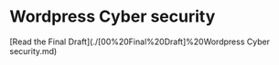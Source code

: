 # Wordpress Cyber security

[Read the Final Draft](./[00%20Final%20Draft]%20Wordpress Cyber security.md)

